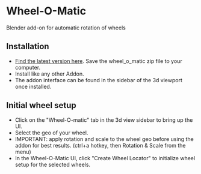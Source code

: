 # Wheel-O-Matic
Blender add-on for automatic rotation of wheels

## Installation
- [Find the latest version here](https://github.com/TechArtToolBox/wheel-o-matic/releases/latest). Save the wheel_o_matic zip file to your computer.
- Install like any other Addon.
- The addon interface can be found in the sidebar of the 3d viewport once installed. 

## Initial wheel setup
- Click on the "Wheel-O-matic" tab in the 3d view sidebar to bring up the UI.
- Select the geo of your wheel. 
- IMPORTANT: apply rotation and scale to the wheel geo before using the addon for best results. (ctrl+a hotkey, then Rotation & Scale from the menu)
- In the Wheel-O-Matic UI, click "Create Wheel Locator" to initialize wheel setup for the selected wheels.

